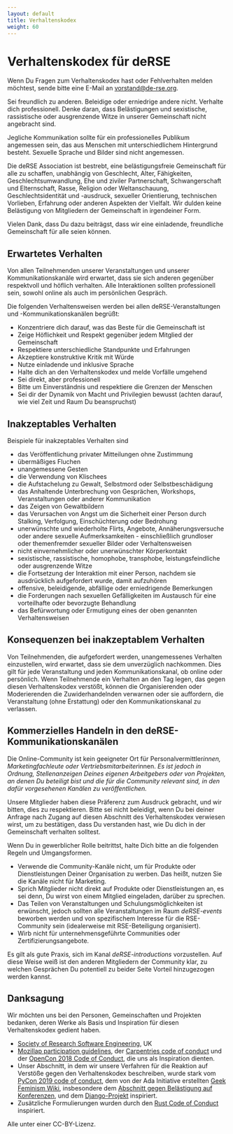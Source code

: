 ```yaml
---
layout: default
title: Verhaltenskodex
weight: 60
---
```


# Verhaltenskodex für deRSE

Wenn Du Fragen zum Verhaltenskodex hast oder Fehlverhalten melden möchtest, sende bitte eine E-Mail an [vorstand@de-rse.org](mailto:vorstand@de-rse.org).

Sei freundlich zu anderen.
Beleidige oder erniedrige andere nicht.
Verhalte dich professionell.
Denke daran, dass Belästigungen und sexistische, rassistische oder ausgrenzende Witze in unserer Gemeinschaft nicht angebracht sind.

Jegliche Kommunikation sollte für ein professionelles Publikum angemessen sein, das aus Menschen mit unterschiedlichem Hintergrund besteht.
Sexuelle Sprache und Bilder sind nicht angemessen.

Die deRSE Association ist bestrebt, eine belästigungsfreie Gemeinschaft für alle zu schaffen, unabhängig von Geschlecht, Alter, Fähigkeiten, Geschlechtsumwandlung, Ehe und ziviler Partnerschaft, Schwangerschaft und Elternschaft, Rasse, Religion oder Weltanschauung, Geschlechtsidentität und -ausdruck, sexueller Orientierung, technischen Vorlieben, Erfahrung oder anderen Aspekten der Vielfalt.
Wir dulden keine Belästigung von Mitgliedern der Gemeinschaft in irgendeiner Form.

Vielen Dank, dass Du dazu beiträgst, dass wir eine einladende, freundliche Gemeinschaft für alle seien können.

## Erwartetes Verhalten

Von allen Teilnehmenden unserer Veranstaltungen und unserer Kommunikationskanäle wird erwartet, dass sie sich anderen gegenüber respektvoll und höflich verhalten.
Alle Interaktionen sollten professionell sein, sowohl online als auch im persönlichen Gespräch.

Die folgenden Verhaltensweisen werden bei allen deRSE-Veranstaltungen und -Kommunikationskanälen begrüßt:

- Konzentriere dich darauf, was das Beste für die Gemeinschaft ist
- Zeige Höflichkeit und Respekt gegenüber jedem Mitglied der Gemeinschaft
- Respektiere unterschiedliche Standpunkte und Erfahrungen
- Akzeptiere konstruktive Kritik mit Würde
- Nutze einladende und inklusive Sprache
- Halte dich an den Verhaltenskodex und melde Vorfälle umgehend
- Sei direkt, aber professionell
- Bitte um Einverständnis und respektiere die Grenzen der Menschen
- Sei dir der Dynamik von Macht und Privilegien bewusst (achten darauf, wie viel Zeit und Raum Du beanspruchst)

## Inakzeptables Verhalten

Beispiele für inakzeptables Verhalten sind

- das Veröffentlichung privater Mitteilungen ohne Zustimmung
- übermäßiges Fluchen
- unangemessene Gesten
- die Verwendung von Klischees
- die Aufstachelung zu Gewalt, Selbstmord oder Selbstbeschädigung
- das Anhaltende Unterbrechung von Gesprächen, Workshops, Veranstaltungen oder anderer Kommunikation
- das Zeigen von Gewaltbildern
- das Verursachen von Angst um die Sicherheit einer Person durch Stalking, Verfolgung, Einschüchterung oder Bedrohung
- unerwünschte und wiederholte Flirts, Angebote, Annäherungsversuche oder andere sexuelle Aufmerksamkeiten - einschließlich grundloser oder themenfremder sexueller Bilder oder Verhaltensweisen
- nicht einvernehmlicher oder unerwünschter Körperkontakt
- sexistische, rassistische, homophobe, transphobe, leistungsfeindliche oder ausgrenzende Witze
- die Fortsetzung der Interaktion mit einer Person, nachdem sie ausdrücklich aufgefordert wurde, damit aufzuhören
- offensive, beleidigende, abfällige oder erniedrigende Bemerkungen
- die Forderungen nach sexuellen Gefälligkeiten im Austausch für eine vorteilhafte oder bevorzugte Behandlung
- das Befürwortung oder Ermutigung eines der oben genannten Verhaltensweisen

## Konsequenzen bei inakzeptablem Verhalten

Von Teilnehmenden, die aufgefordert werden, unangemessenes Verhalten einzustellen, wird erwartet, dass sie dem unverzüglich nachkommen.
Dies gilt für jede Veranstaltung und jeden Kommunikationskanal, ob online oder persönlich.
Wenn Teilnehmende ein Verhalten an den Tag legen, das gegen diesen Verhaltenskodex verstößt, können die Organisierenden oder Moderierenden die Zuwiderhandelnden verwarnen oder sie auffordern, die Veranstaltung (ohne Erstattung) oder den Kommunikationskanal zu verlassen.

## Kommerzielles Handeln in den deRSE-Kommunikationskanälen

Die Online-Community ist kein geeigneter Ort für Personalvermittler*innen, Marketingfachleute oder Vertriebsmitarbeiter*innen.
*Es ist jedoch in Ordnung, Stellenanzeigen Deines eigenen Arbeitgebers oder von Projekten, an denen Du beteiligt bist und die für die Community relevant sind, in den dafür vorgesehenen Kanälen zu veröffentlichen.*

Unsere Mitglieder haben diese Präferenz zum Ausdruck gebracht, und wir bitten, dies zu respektieren.
Bitte sei nicht beleidigt, wenn Du bei deiner Anfrage nach Zugang auf diesen Abschnitt des Verhaltenskodex verwiesen wirst, um zu bestätigen, dass Du verstanden hast, wie Du dich in der Gemeinschaft verhalten solltest.

Wenn Du in gewerblicher Rolle beitrittst, halte Dich bitte an die folgenden Regeln und Umgangsformen.

- Verwende die Community-Kanäle nicht, um für Produkte oder Dienstleistungen Deiner Organisation zu werben.
  Das heißt, nutzen Sie die Kanäle nicht für Marketing.
- Sprich Mitglieder nicht direkt auf Produkte oder Dienstleistungen an, es sei denn, Du wirst von einem Mitglied eingeladen, darüber zu sprechen.
- Das Teilen von Veranstaltungen und Schulungsmöglichkeiten ist erwünscht, jedoch sollten alle Veranstaltungen im Raum *deRSE-events* beworben werden und von spezifischem Interesse für die RSE-Community sein (idealerweise mit RSE-Beteiligung organisiert).
- Wirb nicht für unternehmensgeführte Communities oder Zertifizierungsangebote.

Es gilt als gute Praxis, sich im Kanal *deRSE-introductions* vorzustellen.
Auf diese Weise weiß ist den anderen Mitgliedern der Community klar, zu welchen Gesprächen Du potentiell zu beider Seite Vorteil hinzugezogen werden kannst.

## Danksagung

Wir möchten uns bei den Personen, Gemeinschaften und Projekten bedanken, deren Werke als Basis und Inspiration für diesen Verhaltenskodex gedient haben.

- [Society of Research Software Engineering](https://society-rse.org/), UK
- [Mozillap participation guidelines](https://www.mozilla.org/en-US/about/governance/policies/participation/), der [Carpentries code of conduct](https://docs.carpentries.org/topic_folders/policies/code-of-conduct.html) und der [OpenCon 2018 Code of Conduct](https://www.opencon2018.org/code_of_conduct), die uns als Inspiration dienten.
- Unser Abschnitt, in dem wir unsere Verfahren für die Reaktion auf Verstöße gegen den Verhaltenskodex beschreiben, wurde stark vom [PyCon 2019 code of conduct](https://2018.pyconuk.org/code-conduct/), dem von der Ada Initiative erstellten [Geek Feminism Wiki](http://geekfeminism.wikia.com/wiki/Conference_anti-harassment/Responding_to_reports), insbesondere dem [Abschnitt gegen Belästigung auf Konferenzen](http://geekfeminism.wikia.com/wiki/Conference_anti-harassment/Responding_to_reports), und dem [Django-Projekt](https://www.djangoproject.com/conduct/enforcement-manual/) inspiriert.
- Zusätzliche Formulierungen wurden durch den [Rust Code of Conduct](https://www.rust-lang.org/policies/code-of-conduct) inspiriert.

Alle unter einer CC-BY-Lizenz.
